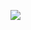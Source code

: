 <!--
id: 4662698845
link: http://jreed91.tumblr.com/post/4662698845/its-going-down-today
slug: its-going-down-today
date: Sat Apr 16 2011 11:41:36 GMT-0500 (CDT)
publish: 2011-04-016
tags: 
title: It&#8217;s going down today
-->


![](http://24.media.tumblr.com/tumblr_ljmyeu0b6Z1qci7zbo1_500.gif)

